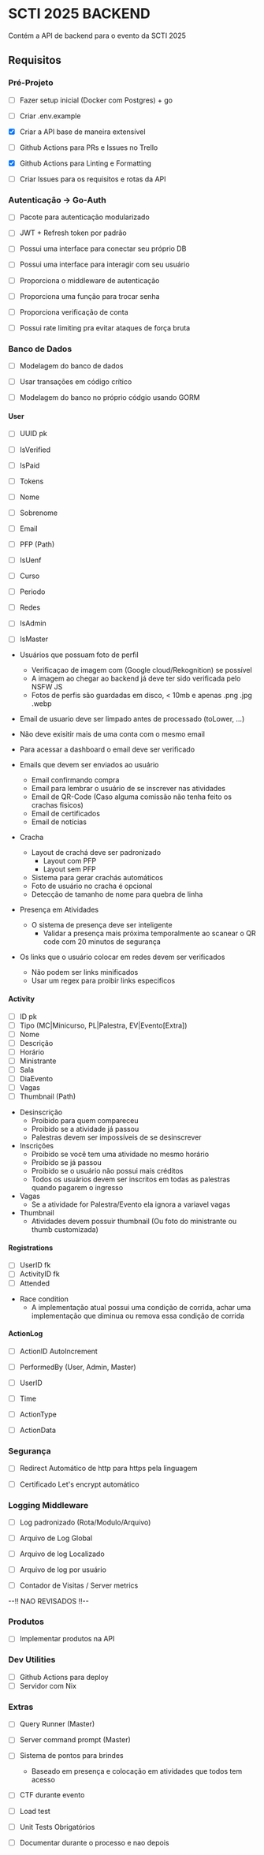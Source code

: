 # SCTI 2025 BACKEND

Contém a API de backend para o evento da SCTI 2025

## Requisitos

### Pré-Projeto
- [ ] Fazer setup inicial (Docker com Postgres) + go
- [ ] Criar .env.example
- [x] Criar a API base de maneira extensível
- [ ] Github Actions para PRs e Issues no Trello
- [x] Github Actions para Linting e Formatting
- [ ] Criar Issues para os requisitos e rotas da API


### Autenticação -> Go-Auth
- [ ] Pacote para autenticação modularizado
- [ ] JWT + Refresh token por padrão
- [ ] Possui uma interface para conectar seu próprio DB
- [ ] Possui uma interface para interagir com seu usuário
- [ ] Proporciona o middleware de  autenticação
- [ ] Proporciona uma função para trocar senha
- [ ] Proporciona verificação de conta
- [ ] Possui rate limiting pra evitar ataques de força bruta


### Banco de Dados
- [ ] Modelagem do banco de dados
- [ ] Usar transações em código crítico
- [ ] Modelagem do banco no próprio códgio usando GORM


#### User
- [ ] UUID pk
- [ ] IsVerified
- [ ] IsPaid
- [ ] Tokens
- [ ] Nome
- [ ] Sobrenome
- [ ] Email
- [ ] PFP (Path)
- [ ] IsUenf
- [ ] Curso
- [ ] Periodo
- [ ] Redes
- [ ] IsAdmin
- [ ] IsMaster


- Usuários que possuam foto de perfil
    - Verificaçao de imagem com (Google cloud/Rekognition) se possível
    - A imagem ao chegar ao backend já deve ter sido verificada pelo NSFW JS
    - Fotos de perfis são guardadas em disco, < 10mb e apenas .png .jpg .webp

- Email de usuario deve ser limpado antes de processado (toLower, ...)
- Não deve exisitir mais de uma conta com o mesmo email
- Para acessar a dashboard o email deve ser verificado
- Emails que devem ser enviados ao usuário
    - Email confirmando compra
    - Email para lembrar o usuário de se inscrever nas atividades
    - Email de QR-Code (Caso alguma comissão não tenha feito os crachas fisicos)
    - Email de certificados
    - Email de notícias

- Cracha
    - Layout de crachá deve ser padronizado
        - Layout com PFP
        - Layout sem PFP
    - Sistema para gerar crachás automáticos
    - Foto de usuário no cracha é opcional
    - Detecção de tamanho de nome para quebra de linha

- Presença em Atividades
    - O sistema de presença deve ser inteligente
        - Validar a presença mais próxima temporalmente ao scanear o QR code com 20 minutos de segurança

- Os links que o usuário colocar em redes devem ser verificados
    - Não podem ser links minificados
    - Usar um regex para proibir links especificos


#### Activity
- [ ] ID pk
- [ ] Tipo (MC|Minicurso, PL|Palestra, EV|Evento[Extra])
- [ ] Nome
- [ ] Descrição
- [ ] Horário
- [ ] Ministrante
- [ ] Sala
- [ ] DiaEvento
- [ ] Vagas
- [ ] Thumbnail (Path)

- Desinscrição
    - Proibido para quem compareceu
    - Proibido se a atividade já passou
    - Palestras devem ser impossíveis de se desinscrever
- Inscrições
    - Proibido se você tem uma atividade no mesmo horário
    - Proibido se já passou
    - Proibido se o usuário não possui mais créditos
    - Todos os usuários devem ser inscritos em todas as palestras quando pagarem o ingresso
- Vagas
    - Se a atividade for Palestra/Evento ela ignora a variavel vagas
- Thumbnail
    - Atividades devem possuir thumbnail (Ou foto do ministrante ou thumb customizada)


#### Registrations
- [ ] UserID fk
- [ ] ActivityID fk
- [ ] Attended

- Race condition
    - A implementação atual possui uma condição de corrida, achar uma implementação que diminua ou remova essa condição de corrida


#### ActionLog
- [ ] ActionID AutoIncrement
- [ ] PerformedBy (User, Admin, Master)
- [ ] UserID
- [ ] Time
- [ ] ActionType
- [ ] ActionData


### Segurança
- [ ] Redirect Automático de http para https pela linguagem
- [ ] Certificado Let's encrypt automático


### Logging Middleware
- [ ] Log padronizado (Rota/Modulo/Arquivo)
- [ ] Arquivo de Log Global
- [ ] Arquivo de log Localizado
- [ ] Arquivo de log por usuário
- [ ] Contador de Visitas / Server metrics


--!! NAO REVISADOS !!--
### Produtos
- [ ] Implementar produtos na API

### Dev Utilities
- [ ] Github Actions para deploy
- [ ] Servidor com Nix

### Extras
- [ ] Query Runner (Master)
- [ ] Server command prompt (Master)
- [ ] Sistema de pontos para brindes
    - Baseado em presença e colocação em atividades que todos tem acesso
- [ ] CTF durante evento
- [ ] Load test
- [ ] Unit Tests Obrigatórios
- [ ] Documentar durante o processo e nao depois

